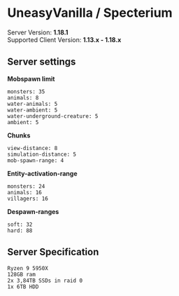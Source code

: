 # UneasyVanilla / Specterium

Server Version: **1.18.1**<br>
Supported Client Version: **1.13.x - 1.18.x**

## Server settings

**Mobspawn limit**
```
monsters: 35
animals: 8
water-animals: 5
water-ambient: 5
water-underground-creature: 5
ambient: 5
```
**Chunks**
```
view-distance: 8
simulation-distance: 5
mob-spawn-range: 4
```
**Entity-activation-range**
```
monsters: 24
animals: 16
villagers: 16
```
**Despawn-ranges**
```
soft: 32
hard: 88
```
## Server Specification
```
Ryzen 9 5950X
128GB ram
2x 3,84TB SSDs in raid 0
1x 6TB HDD
```
